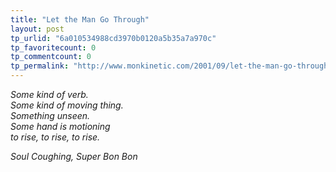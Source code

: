 ```yaml
---
title: "Let the Man Go Through"
layout: post
tp_urlid: "6a010534988cd3970b0120a5b35a7a970c"
tp_favoritecount: 0
tp_commentcount: 0
tp_permalink: "http://www.monkinetic.com/2001/09/let-the-man-go-through.html"
---
```

<i>Some kind of verb.<br />
Some kind of moving thing.<br />
Something unseen.<br />
Some hand is motioning<br />
to rise, to rise, to rise.<p>

Soul Coughing, Super Bon Bon</p></i>

